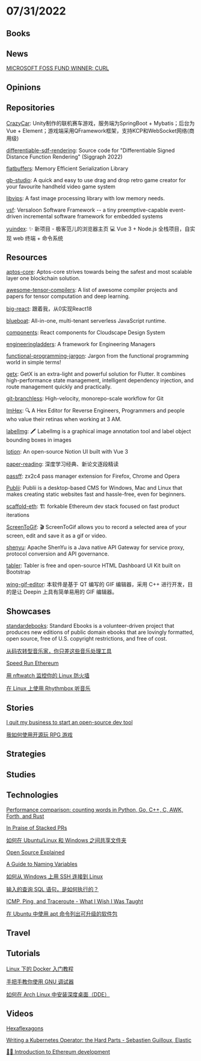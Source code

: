 # 07/31/2022

## Books

## News
[MICROSOFT FOSS FUND WINNER: CURL](https://daniel.haxx.se/blog/2022/07/22/microsoft-foss-fund-winner-curl/)

## Opinions

## Repositories
[CrazyCar](https://github.com/TastSong/CrazyCar): Unity制作的联机赛车游戏，服务端为SpringBoot + Mybatis；后台为Vue + Element；游戏端采用QFramework框架，支持KCP和WebSocket网络(商用级)

[differentiable-sdf-rendering](https://github.com/rgl-epfl/differentiable-sdf-rendering): Source code for "Differentiable Signed Distance Function Rendering" (Siggraph 2022)

[flatbuffers](https://github.com/google/flatbuffers): Memory Efficient Serialization Library

[gb-studio](https://github.com/chrismaltby/gb-studio): A quick and easy to use drag and drop retro game creator for your favourite handheld video game system

[libvips](https://github.com/libvips/libvips): A fast image processing library with low memory needs.

[vsf](https://github.com/vsfteam/vsf): Versaloon Software Framework -- a tiny preemptive-capable event-driven incremental software framework for embedded systems

[yuindex](https://github.com/liyupi/yuindex): ✨ 新项目 - 极客范儿的浏览器主页 💻 Vue 3 + Node.js 全栈项目，自实现 web 终端 + 命令系统

## Resources
[aptos-core](https://github.com/aptos-labs/aptos-core): Aptos-core strives towards being the safest and most scalable layer one blockchain solution. 

[awesome-tensor-compilers](https://github.com/merrymercy/awesome-tensor-compilers): A list of awesome compiler projects and papers for tensor computation and deep learning.

[big-react](https://github.com/BetaSu/big-react): 跟着我，从0实现React18

[blueboat](https://github.com/losfair/blueboat): All-in-one, multi-tenant serverless JavaScript runtime.

[components](https://github.com/cloudscape-design/components): React components for Cloudscape Design System

[engineeringladders](https://github.com/jorgef/engineeringladders): A framework for Engineering Managers

[functional-programming-jargon](https://github.com/hemanth/functional-programming-jargon): Jargon from the functional programming world in simple terms!

[getx](https://github.com/jonataslaw/getx): GetX is an extra-light and powerful solution for Flutter. It combines high-performance state management, intelligent dependency injection, and route management quickly and practically.

[git-branchless](https://github.com/arxanas/git-branchless): High-velocity, monorepo-scale workflow for Git

[ImHex](https://github.com/WerWolv/ImHex): 🔍 A Hex Editor for Reverse Engineers, Programmers and people who value their retinas when working at 3 AM.

[labelImg](https://github.com/heartexlabs/labelImg): 🖍️ LabelImg is a graphical image annotation tool and label object bounding boxes in images

[lotion](https://github.com/Dashibase/lotion): An open-source Notion UI built with Vue 3

[paper-reading](https://github.com/mli/paper-reading): 深度学习经典、新论文逐段精读

[passff](https://github.com/passff/passff): zx2c4 pass manager extension for Firefox, Chrome and Opera

[Publii](https://github.com/GetPublii/Publii): Publii is a desktop-based CMS for Windows, Mac and Linux that makes creating static websites fast and hassle-free, even for beginners.

[scaffold-eth](https://github.com/scaffold-eth/scaffold-eth): 🏗 forkable Ethereum dev stack focused on fast product iterations

[ScreenToGif](https://github.com/NickeManarin/ScreenToGif): 🎬 ScreenToGif allows you to record a selected area of your screen, edit and save it as a gif or video.

[shenyu](https://github.com/apache/shenyu): Apache ShenYu is a Java native API Gateway for service proxy, protocol conversion and API governance.

[tabler](https://github.com/tabler/tabler): Tabler is free and open-source HTML Dashboard UI Kit built on Bootstrap

[wing-gif-editor](https://gitee.com/wingsummer/wing-gif-editor): 本软件是基于 QT 编写的 GIF 编辑器，采用 C++ 进行开发，目的是让 Deepin 上具有简单易用的 GIF 编辑器。

## Showcases
[standardebooks](https://standardebooks.org/): Standard Ebooks is a volunteer-driven project that produces new editions of public domain ebooks that are lovingly formatted, open source, free of U.S. copyright restrictions, and free of cost.

[从码农转型音乐家，你只差这些音乐处理工具](https://www.oschina.net/project/awesome?columnId=18)

[Speed Run Ethereum](https://speedrunethereum.com/)

[用 nftwatch 监控你的 Linux 防火墙](https://linux.cn/article-14858-1.html)

[在 Linux 上使用 Rhythmbox 听音乐](https://linux.cn/article-14865-1.html)

## Stories
[I quit my business to start an open-source dev tool](https://rogovoy.me/blog/i-quit-my-business-to-start-dev-tool)

[我如何使用开源玩 RPG 游戏](https://linux.cn/article-14859-1.html)

## Strategies

## Studies

## Technologies
[Performance comparison: counting words in Python, Go, C++, C, AWK, Forth, and Rust](https://benhoyt.com/writings/count-words/)

[In Praise of Stacked PRs](https://benjamincongdon.me/blog/2022/07/17/In-Praise-of-Stacked-PRs/)

[如何在 Ubuntu/Linux 和 Windows 之间共享文件夹](https://linux.cn/article-14850-1.html)

[Open Source Explained](https://blog.erlend.sh/open-source-explained)

[A Guide to Naming Variables](https://a-nickels-worth.blogspot.com/2016/04/a-guide-to-naming-variables.html)

[如何从 Windows 上用 SSH 连接到 Linux](https://linux.cn/article-14855-1.html)

[输入的查询 SQL 语句，是如何执行的？](https://my.oschina.net/u/4526289/blog/5549129)

[ICMP, Ping, and Traceroute - What I Wish I Was Taught](https://xkln.net/blog/icmp-ping-and-traceroute--what-i-wish-i-was-taught/)

[在 Ubuntu 中使用 apt 命令列出可升级的软件包](https://linux.cn/article-14861-1.html)

## Travel

## Tutorials
[Linux 下的 Docker 入门教程](https://linux.cn/article-14849-1.html)

[手把手教你使用 GNU 调试器](https://linux.cn/article-14853-1.html)

[如何在 Arch Linux 中安装深度桌面（DDE）](https://linux.cn/article-14867-1.html)

## Videos
[Hexaflexagons](https://www.youtube.com/watch?v=VIVIegSt81k&list=PLaNzoFtkQ7rbt5ac9qdi76iNKuqZWQkB3)

[Writing a Kubernetes Operator: the Hard Parts - Sebastien Guilloux, Elastic](https://www.youtube.com/watch?v=wMqzAOp15wo)

[👨‍🏫 Introduction to Ethereum development](https://www.youtube.com/watch?v=MlJPjJQZtC8)
